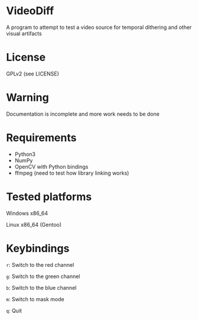 VideoDiff
=========

A program to attempt to test a video source for temporal dithering and other visual artifacts

# License

GPLv2 (see LICENSE)

# Warning

Documentation is incomplete and more work needs to be done

# Requirements

- Python3
- NumPy
- OpenCV with Python bindings
- ffmpeg (need to test how library linking works)

# Tested platforms
Windows x86_64

Linux x86_64 (Gentoo)

# Keybindings

`r`: Switch to the red channel

`g`: Switch to the green channel

`b`: Switch to the blue channel

`m`: Switch to mask mode

`q`: Quit

